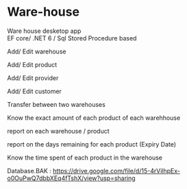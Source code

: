 # Ware-house
Ware house desketop app  
EF core/ .NET 6 / Sql
Stored Procedure based 



Add/ Edit warehouse

Add/ Edit product

Add/ Edit provider

Add/ Edit customer 

Transfer between two warehouses

Know the exact amount of each product of each warehhouse

report on each warehouse / product

report on the days remaining for each product (Expiry Date)

Know the time spent of each product in the warehouse

Database.BAK : https://drive.google.com/file/d/15-4rVilhpEx-o0OuPwQ7dbbXEq4fTshX/view?usp=sharing




